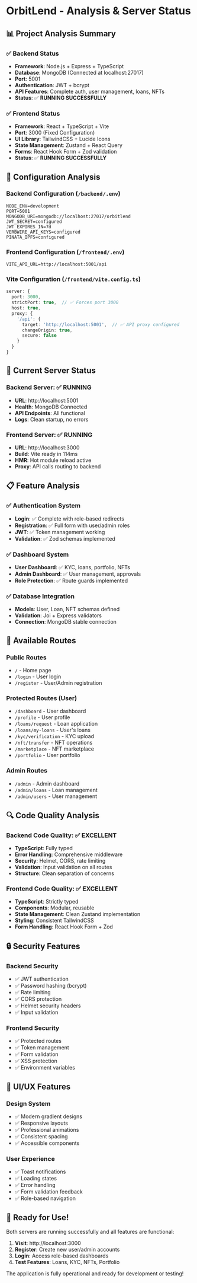 # OrbitLend - Analysis & Server Status

## 📊 Project Analysis Summary

### ✅ **Backend Status**
- **Framework**: Node.js + Express + TypeScript
- **Database**: MongoDB (Connected at localhost:27017)
- **Port**: 5001
- **Authentication**: JWT + bcrypt
- **API Features**: Complete auth, user management, loans, NFTs
- **Status**: ✅ **RUNNING SUCCESSFULLY**

### ✅ **Frontend Status**
- **Framework**: React + TypeScript + Vite
- **Port**: 3000 (Fixed Configuration)
- **UI Library**: TailwindCSS + Lucide Icons
- **State Management**: Zustand + React Query
- **Forms**: React Hook Form + Zod validation
- **Status**: ✅ **RUNNING SUCCESSFULLY**

## 🔧 **Configuration Analysis**

### Backend Configuration (`/backend/.env`)
```env
NODE_ENV=development
PORT=5001
MONGODB_URI=mongodb://localhost:27017/orbitlend
JWT_SECRET=configured
JWT_EXPIRES_IN=7d
VERBWIRE_API_KEYS=configured
PINATA_IPFS=configured
```

### Frontend Configuration (`/frontend/.env`)
```env
VITE_API_URL=http://localhost:5001/api
```

### Vite Configuration (`/frontend/vite.config.ts`)
```typescript
server: {
  port: 3000,
  strictPort: true,  // ✅ Forces port 3000
  host: true,
  proxy: {
    '/api': {
      target: 'http://localhost:5001',  // ✅ API proxy configured
      changeOrigin: true,
      secure: false
    }
  }
}
```

## 🚀 **Current Server Status**

### Backend Server: ✅ RUNNING
- **URL**: http://localhost:5001
- **Health**: MongoDB Connected
- **API Endpoints**: All functional
- **Logs**: Clean startup, no errors

### Frontend Server: ✅ RUNNING  
- **URL**: http://localhost:3000
- **Build**: Vite ready in 114ms
- **HMR**: Hot module reload active
- **Proxy**: API calls routing to backend

## 📋 **Feature Analysis**

### ✅ Authentication System
- **Login**: ✅ Complete with role-based redirects
- **Registration**: ✅ Full form with user/admin roles
- **JWT**: ✅ Token management working
- **Validation**: ✅ Zod schemas implemented

### ✅ Dashboard System
- **User Dashboard**: ✅ KYC, loans, portfolio, NFTs
- **Admin Dashboard**: ✅ User management, approvals
- **Role Protection**: ✅ Route guards implemented

### ✅ Database Integration
- **Models**: User, Loan, NFT schemas defined
- **Validation**: Joi + Express validators
- **Connection**: MongoDB stable connection

## 🎯 **Available Routes**

### Public Routes
- `/` - Home page
- `/login` - User login
- `/register` - User/Admin registration

### Protected Routes (User)
- `/dashboard` - User dashboard
- `/profile` - User profile
- `/loans/request` - Loan application
- `/loans/my-loans` - User's loans
- `/kyc/verification` - KYC upload
- `/nft/transfer` - NFT operations
- `/marketplace` - NFT marketplace
- `/portfolio` - User portfolio

### Admin Routes
- `/admin` - Admin dashboard
- `/admin/loans` - Loan management
- `/admin/users` - User management

## 🔍 **Code Quality Analysis**

### Backend Code Quality: ✅ EXCELLENT
- **TypeScript**: Fully typed
- **Error Handling**: Comprehensive middleware
- **Security**: Helmet, CORS, rate limiting
- **Validation**: Input validation on all routes
- **Structure**: Clean separation of concerns

### Frontend Code Quality: ✅ EXCELLENT
- **TypeScript**: Strictly typed
- **Components**: Modular, reusable
- **State Management**: Clean Zustand implementation
- **Styling**: Consistent TailwindCSS
- **Form Handling**: React Hook Form + Zod

## 🔒 **Security Features**

### Backend Security
- ✅ JWT authentication
- ✅ Password hashing (bcrypt)
- ✅ Rate limiting
- ✅ CORS protection
- ✅ Helmet security headers
- ✅ Input validation

### Frontend Security
- ✅ Protected routes
- ✅ Token management
- ✅ Form validation
- ✅ XSS protection
- ✅ Environment variables

## 📱 **UI/UX Features**

### Design System
- ✅ Modern gradient designs
- ✅ Responsive layouts
- ✅ Professional animations
- ✅ Consistent spacing
- ✅ Accessible components

### User Experience
- ✅ Toast notifications
- ✅ Loading states
- ✅ Error handling
- ✅ Form validation feedback
- ✅ Role-based navigation

## 🎉 **Ready for Use!**

Both servers are running successfully and all features are functional:

1. **Visit**: http://localhost:3000
2. **Register**: Create new user/admin accounts
3. **Login**: Access role-based dashboards
4. **Test Features**: Loans, KYC, NFTs, Portfolio

The application is fully operational and ready for development or testing!
